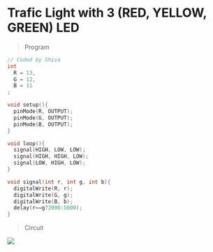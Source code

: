 # Trafic Light with 3 (RED, YELLOW, GREEN) LED

> Program 

```ino
// Coded by Shiva
int
  R = 13,
  G = 12,
  B = 11
;

void setup(){
  pinMode(R, OUTPUT);
  pinMode(G, OUTPUT);
  pinMode(B, OUTPUT);
}

void loop(){
  signal(HIGH, LOW, LOW);
  signal(HIGH, HIGH, LOW);
  signal(LOW, HIGH, LOW);
}

void signal(int r, int g, int b){
  digitalWrite(R, r);
  digitalWrite(G, g);
  digitalWrite(B, b);
  delay(r==g?2000:5000);
}
```

> Circuit

![](rbg_trafic_light.png)
